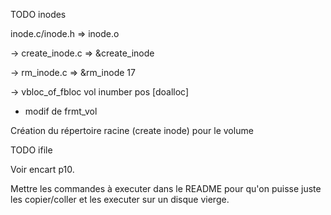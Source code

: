 TODO inodes

inode.c/inode.h => inode.o

-> create_inode.c => &create_inode

-> rm_inode.c => &rm_inode 17

-> vbloc_of_fbloc vol inumber pos [doalloc]

+ modif de frmt_vol <vol>

Création du répertoire racine (create inode) pour le volume

TODO ifile

Voir encart p10.

Mettre les commandes à executer dans le README pour qu'on puisse juste les copier/coller et les executer sur un disque vierge.
